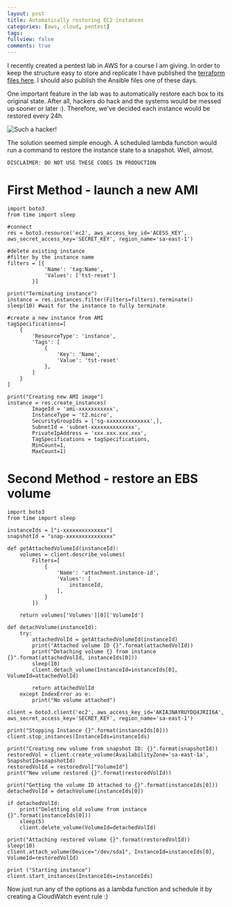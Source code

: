 ```yaml
---
layout: post
title: Automatically restoring EC2 instances
categories: [aws, cloud, pentest]
tags:
fullview: false
comments: true
---
```

I recently created a pentest lab in AWS for a course I am giving. In order to keep the structure easy to store and replicate I have published the [terraform files here](https://github.com/marcosValle/auto-pentest-lab). I should also publish the Ansible files one of these days.

One important feature in the lab was to automatically restore each box to its original state. After all, hackers do hack and the systems would be messed up sooner or later :). Therefore, we've decided each instance would be restored every 24h.

![Such a hacker!](https://github.com/marcosValle/marcosValle.github.io/tree/master/assets/media/instancereset/meme1.jpg)

The solution seemed simple enough. A scheduled lambda function would run a command to restore the instance state to a snapshot. Well, almost.

	DISCLAIMER: DO NOT USE THESE CODES IN PRODUCTION

# First Method - launch a new AMI

~~~
import boto3
from time import sleep

#connect
res = boto3.resource('ec2', aws_access_key_id='ACESS_KEY', aws_secret_access_key='SECRET_KEY', region_name='sa-east-1')

#delete existing instance
#filter by the instance name
filters = [{
            'Name': 'tag:Name',
            'Values': ['tst-reset']
        }]

print("Terminating instance")
instance = res.instances.filter(Filters=filters).terminate()
sleep(10) #wait for the instance to fully terminate

#create a new instance from AMI
tagSpecifications=[
    {
        'ResourceType': 'instance',
        'Tags': [
            {
                'Key': 'Name',
                'Value': 'tst-reset'
            },
        ]
    }
]

print("Creating new AMI image")
instance = res.create_instances(
        ImageId = 'ami-xxxxxxxxxxx', 
        InstanceType = 't2.micro',
        SecurityGroupIds = ['sg-xxxxxxxxxxxxxx',],
        SubnetId = 'subnet-xxxxxxxxxxxxxx',
        PrivateIpAddress = 'xxx.xxx.xxx.xxx',
        TagSpecifications = tagSpecifications,
        MinCount=1,
        MaxCount=1)
~~~

# Second Method - restore an EBS volume

~~~
import boto3
from time import sleep

instanceIds = ["i-xxxxxxxxxxxxxx"]
snapshotId = "snap-xxxxxxxxxxxxxxx"

def getAttachedVolumeId(instanceId):
    volumes = client.describe_volumes(
        Filters=[
            {
                'Name': 'attachment.instance-id',
                'Values': [
                    instanceId,
                ],
            }
        ])

    return volumes['Volumes'][0]['VolumeId']

def detachVolume(instanceId):
    try:
        attachedVolId = getAttachedVolumeId(instanceId)
        print("Attached volume ID {}".format(attachedVolId))
        print("Detaching volume {} from instance {}".format(attachedVolId, instanceIds[0]))
        sleep(10)
        client.detach_volume(InstanceId=instanceIds[0], VolumeId=attachedVolId)

        return attachedVolId
    except IndexError as e:
        print("No volume attached")

client = boto3.client('ec2', aws_access_key_id='AKIAJNAYRUYDQ4JRII6A', aws_secret_access_key='SECRET_KEY', region_name='sa-east-1')

print("Stopping Instance {}".format(instanceIds[0]))
client.stop_instances(InstanceIds=instanceIds)

print("Creating new volume from snapshot ID: {}".format(snapshotId))
restoredVol = client.create_volume(AvailabilityZone='sa-east-1a', SnapshotId=snapshotId)
restoredVolId = restoredVol["VolumeId"]
print("New volume restored {}".format(restoredVolId))

print("Getting the volume ID attached to {}".format(instanceIds[0]))
detachedVolId = detachVolume(instanceIds[0])

if detachedVolId:
    print("Deletting old volume from instance {}".format(instanceIds[0]))
    sleep(5)
    client.delete_volume(VolumeId=detachedVolId)

print("Attaching restored volume {}".format(restoredVolId))
sleep(10)
client.attach_volume(Device="/dev/sda1", InstanceId=instanceIds[0], VolumeId=restoredVolId)

print ("Starting instance")
client.start_instances(InstanceIds=instanceIds)
~~~

Now just run any of the options as a lambda function and schedule it by creating a CloudWatch event rule :)
